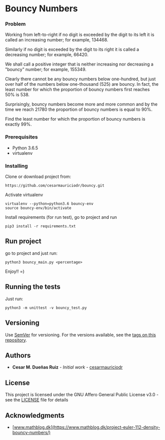 # Bouncy Numbers

### Problem
Working from left-to-right if no digit is exceeded by the digit to its left it is called an increasing number; for example, 134468.

Similarly if no digit is exceeded by the digit to its right it is called a decreasing number; for example, 66420.

We shall call a positive integer that is neither increasing nor decreasing a "bouncy" number; for example, 155349.

Clearly there cannot be any bouncy numbers below one-hundred, but just over half of the numbers below one-thousand (525) are bouncy. In fact, the least number for which the proportion of bouncy numbers first reaches 50% is 538.

Surprisingly, bouncy numbers become more and more common and by the time we reach 21780 the proportion of bouncy numbers is equal to 90%.

Find the least number for which the proportion of bouncy numbers is exactly 99%.

### Prerequisites
 * Python 3.6.5
 * virtualenv

### Installing
Clone or download project from: 
```
https://github.com/cesarmauriciodr/bouncy.git
```

Activate virtualenv
```
virtualenv --python=python3.6 bouncy-env
source bouncy-env/bin/activate
```

Install requirements (for run test), go to project and run
```
pip3 install -r requirements.txt
```

## Run project
go to project and just run:

```
python3 bouncy_main.py <percentage>
```
Enjoy!! =)

## Running the tests
Just run:

```
python3 -m unittest -v bouncy_test.py
```

## Versioning

Use [SemVer](http://semver.org/) for versioning. For the versions available, see the [tags on this repository](https://github.com/cesarmauriciodr/bouncy/tags). 

## Authors

* **Cesar M. Dueñas Ruiz** - *Initial work* - [cesarmauriciodr](https://github.com/cesarmauriciodr)

## License

This project is licensed under the GNU Affero General Public License v3.0 - see the [LICENSE](LICENSE) file for details

## Acknowledgments

* [www.mathblog.dk](https://www.mathblog.dk/project-euler-112-density-bouncy-numbers/)
